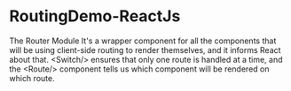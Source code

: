 # RoutingDemo-ReactJs
The Router Module It's a wrapper component for all the components that will be using client-side routing to render themselves, and it informs React about that. &lt;Switch/> ensures that only one route is handled at a time, and the &lt;Route/> component tells us which component will be rendered on which route.
